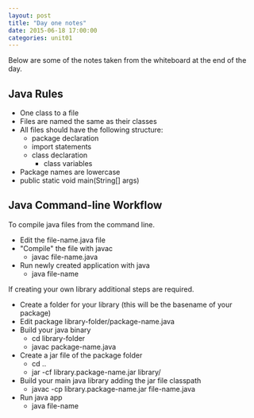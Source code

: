 ```yaml
---
layout: post
title: "Day one notes"
date: 2015-06-18 17:00:00
categories: unit01
---
```


Below are some of the notes taken from the whiteboard at the end of the day.  

## Java Rules

* One class to a file
* Files are named the same as their classes
* All files should have the following structure:
	* package declaration
	* import statements
	* class declaration
		* class variables
* Package names are lowercase
* public static void main(String[] args)

## Java Command-line Workflow

To compile java files from the command line.

* Edit the file-name.java file
* "Compile" the file with javac
	* javac file-name.java
* Run newly created application with java
	* java file-name

If creating your own library additional steps are required.

* Create a folder for your library (this will be the basename of your package)
* Edit package library-folder/package-name.java
* Build your java binary
	* cd library-folder
	* javac package-name.java
* Create a jar file of the package folder
	* cd ..
	* jar -cf library.package-name.jar library/
* Build your main java library adding the jar file classpath
	* javac -cp library.package-name.jar file-name.java
* Run java app
	* java file-name
